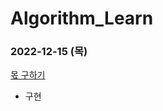 # Algorithm_Learn
### 2022-12-15 (목)
[몫 구하기](https://school.programmers.co.kr/learn/courses/30/lessons/120805)
- 구현
